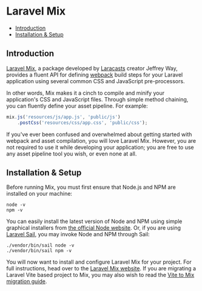 # Laravel Mix

- [Introduction](#introduction)
- [Installation & Setup](#installation)

<a name="introduction"></a>
## Introduction

[Laravel Mix](https://github.com/laravel-mix/laravel-mix), a package developed by [Laracasts](https://laracasts.com) creator Jeffrey Way, provides a fluent API for defining [webpack](https://webpack.js.org) build steps for your Laravel application using several common CSS and JavaScript pre-processors.

In other words, Mix makes it a cinch to compile and minify your application's CSS and JavaScript files. Through simple method chaining, you can fluently define your asset pipeline. For example:

```js
mix.js('resources/js/app.js', 'public/js')
    .postCss('resources/css/app.css', 'public/css');
```

If you've ever been confused and overwhelmed about getting started with webpack and asset compilation, you will love Laravel Mix. However, you are not required to use it while developing your application; you are free to use any asset pipeline tool you wish, or even none at all.

<a name="installation"></a>
## Installation & Setup

Before running Mix, you must first ensure that Node.js and NPM are installed on your machine:

```shell
node -v
npm -v
```

You can easily install the latest version of Node and NPM using simple graphical installers from [the official Node website](https://nodejs.org/en/download/). Or, if you are using [Laravel Sail](/docs/{{version}}/sail), you may invoke Node and NPM through Sail:

```shell
./vendor/bin/sail node -v
./vendor/bin/sail npm -v
```

You will now want to install and configure Laravel Mix for your project. For full instructions, head over to the [Laravel Mix website](https://laravel-mix.com/). If you are migrating a Laravel Vite based project to Mix, you may also wish to read the [Vite to Mix migration guide](https://github.com/laravel/vite-plugin/blob/main/UPGRADE.md#migrating-from-vite-to-laravel-mix).

